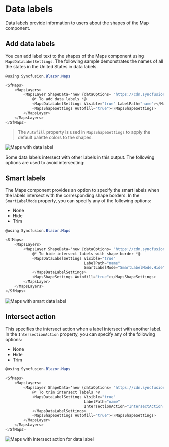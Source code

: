 # Data labels

Data labels provide information to users about the shapes of the Map component.

## Add data labels

You can add label text to the shapes of the Maps component using `MapsDataLabelSettings`. The following sample demonstrates the names of all the states in the United States in data labels.

```csharp
@using Syncfusion.Blazor.Maps

<SfMaps>
    <MapsLayers>
        <MapsLayer ShapeData='new {dataOptions= "https://cdn.syncfusion.com/maps/map-data/usa.json"}' TValue="string">
            @* To add data labels *@
            <MapsDataLabelSettings Visible="true" LabelPath="name"></MapsDataLabelSettings>
            <MapsShapeSettings Autofill="true"></MapsShapeSettings>
        </MapsLayer>
    </MapsLayers>
</SfMaps>
```

> The `Autofill` property is used in `MapsShapeSettings` to apply the default palette colors to the shapes.

![Maps with data label](./images/DataLabel/data-label.png)

Some data labels intersect with other labels in this output. The following options are used to avoid intersecting:

## Smart labels

The Maps component provides an option to specify the smart labels when the labels intersect with the corresponding shape borders. In the `SmartLabelMode` property, you can specify any of the following options:

* None
* Hide
* Trim

```csharp
@using Syncfusion.Blazor.Maps

<SfMaps>
    <MapsLayers>
        <MapsLayer ShapeData='new {dataOptions= "https://cdn.syncfusion.com/maps/map-data/usa.json"}' TValue="string">
            @* To hide intersect labels with shape border *@
            <MapsDataLabelSettings Visible="true"
                                   LabelPath="name"
                                   SmartLabelMode="SmartLabelMode.Hide">
            </MapsDataLabelSettings>
            <MapsShapeSettings Autofill="true"></MapsShapeSettings>
        </MapsLayer>
    </MapsLayers>
</SfMaps>
```

![Maps with smart data label](./images/DataLabel/smart-label.png)

## Intersect action

This specifies the intersect action when a label intersect with another label. In the `IntersectionAction` property, you can specify any of the following options:

* None
* Hide
* Trim

```csharp
@using Syncfusion.Blazor.Maps

<SfMaps>
    <MapsLayers>
        <MapsLayer ShapeData='new {dataOptions= "https://cdn.syncfusion.com/maps/map-data/usa.json"}' TValue="string">
            @* To trim intersect labels *@
            <MapsDataLabelSettings Visible="true"
                                   LabelPath="name"
                                   IntersectionAction="IntersectAction.Trim">
            </MapsDataLabelSettings>
            <MapsShapeSettings Autofill="true"></MapsShapeSettings>
        </MapsLayer>
    </MapsLayers>
</SfMaps>
```

![Maps with intersect action for data label](./images/DataLabel/data-label-trim.png)
